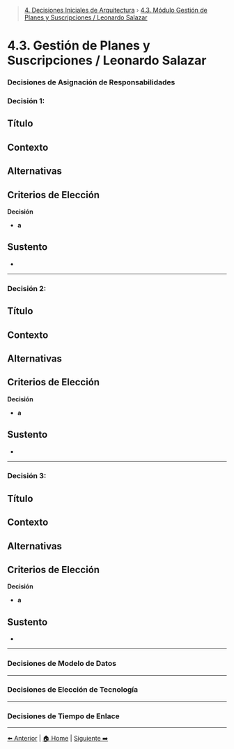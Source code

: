> [4. Decisiones Iniciales de Arquitectura](../4.md) › [4.3. Módulo Gestión de Planes y Suscripciones / Leonardo Salazar](4.3.md)

# 4.3. Gestión de Planes y Suscripciones / Leonardo Salazar

### Decisiones de Asignación de Responsabilidades

### Decisión 1:

**Título**
- 

**Contexto**
- 

**Alternativas**
- 

**Criterios de Elección**
- 

**Decisión**
- **a**

**Sustento**
- 
- 
---

### Decisión 2:

**Título**
- 

**Contexto**
- 

**Alternativas**
- 

**Criterios de Elección**
- 

**Decisión**
- **a**

**Sustento**
- 
- 

---

### Decisión 3:

**Título**
- 

**Contexto**
- 

**Alternativas**
- 

**Criterios de Elección**
- 

**Decisión**
- **a**

**Sustento**
- 
- 

---

### Decisiones de Modelo de Datos



---

### Decisiones de Elección de Tecnología



---

### Decisiones de Tiempo de Enlace



---

[⬅️ Anterior](../4.2/4.2.md) | [🏠 Home](../../README.md) | [Siguiente ➡️](../4.4/4.4.md)